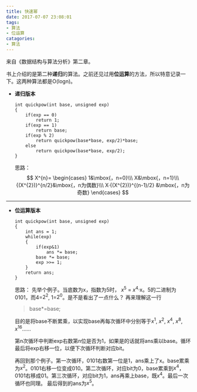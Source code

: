 ```yaml
---
title: 快速幂
date: 2017-07-07 23:08:01
tags:
- 算法
- 位运算 
catagories:
- 算法
---
```

来自《数据结构与算法分析》第二章。

书上介绍的是第二种**递归**的算法。之前还见过用**位运算**的方法，所以特意记录一下。这两种算法都是O(logn)。

- **递归版本**

	```
	int quickpow(int base, unsigned exp)
	{
		if(exp == 0)
			return 1;
		if(exp == 1)
			return base;
		if(exp % 2)
			return quickpow(base*base, exp/2)*base;
		else
			return quickpow(base*base, exp/2);
	}
	```

	思路：
	$$
	X^{n}=
	\begin{cases}
	1&\mbox{，n=0}\\\
	X&\mbox{，n=1}\\\
	{(X^{2})}^{n/2}&\mbox{，n为偶数}\\\
	X·{(X^{2})}^{(n-1)/2} &\mbox{，n为奇数}
	\end{cases}
	$$
	
---
- **位运算版本**

	```
	int quickpow(int base, unsigned exp)
	{
		int ans = 1;
		while(exp)
		{
			if(exp&1)
				ans *= base;
			base *= base;
			exp >>= 1;
		}
		return ans;
	}
	```

	思路：
	先举个例子。当底数为x，指数为5时， $x^{5}$ = $x^{4}$·x。5的二进制为0101，而4=$2^{2}$, 1=$2^{0}$。是不是看出了一点什么？
	再来理解这一行

	>base*=base;

	目的是将base不断累乘，以实现base再每次循环中分别等于$x^{1}$, $x^{2}$, $x^{4}$, $x^{8}$, $x^{16}$……

	第n次循环中判断exp右数第n位是否为1，如果是的话就将ans乘以base。循环最后将exp右移一位，以便下次循环判断对应bit。

	再回到那个例子。第一次循环，0101右数第一位是1，ans乘上了x。base累乘为$x^{2}$。0101右移一位变成010。第二次循环，对应bit为0，base累乘到$x^{4}$，0101右移成01。第三次循环，对应bit为1，ans再乘上base，既$x^{4}$。最后一次循环也同理。 最后得到的ans为$x^{5}$。